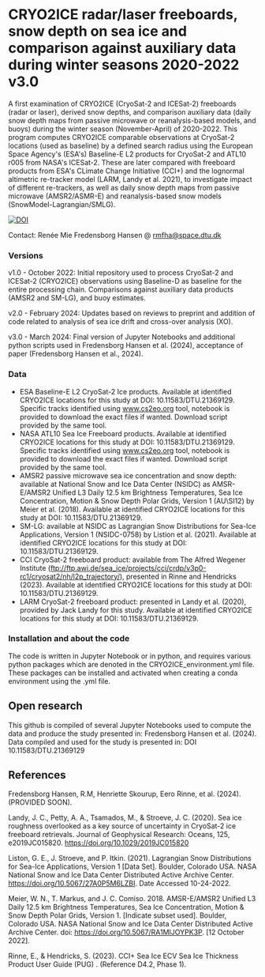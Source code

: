 # CRYO2ICE radar/laser freeboards, snow depth on sea ice and comparison against auxiliary data during winter seasons 2020-2022 v3.0
 A first examination of CRYO2ICE (CryoSat-2 and ICESat-2) freeboards (radar or laser), derived snow depths, and comparison auxiliary data (daily snow depth maps from passive microwave or reanalysis-based models, and buoys) during the winter season (November-April) of 2020-2022. 
 This program computes CRYO2ICE comparable observations at CryoSat-2 locations (used as baseline) by a defined search radius using the European Space Agency's (ESA's) Baseline-E  L2 products for CryoSat-2 and ATL10 r005 from NASA's ICESat-2. These are later compared with freeboard products from ESA's CLimate Change Initiative (CCI+) and the lognormal altimetric re-tracker model (LARM, Landy et al. 2021), to investigate impact of different re-trackers, as well as daily snow depth maps from passive microwave (AMSR2/ASMR-E) and reanalysis-based snow models (SnowModel-Lagrangian/SMLG).

[![DOI](https://badgen.net/badge/DOI/10.1158%2FDTU.21369129/red)](https://data.dtu.dk/articles/dataset/CRYO2ICE_radar_laser_freeboards_snow_depth_on_sea_ice_and_comparison_against_auxiliary_data_during_winter_season_2020-2021/21369129)

Contact: Renée Mie Fredensborg Hansen @ rmfha@space.dtu.dk

### Versions

v1.0 - October 2022: Initial repository used to process CryoSat-2 and ICESat-2 (CRYO2ICE) observations using Baseline-D as baseline for the entire processing chain. Comparisons against auxiliary data products (AMSR2 and SM-LG), and buoy estimates.

v2.0 - February 2024: Updates based on reviews to preprint and addition of code related to analysis of sea ice drift and cross-over analysis (XO).  

v3.0 - March 2024: Final version of Jupyter Notebooks and additional python scripts used in Fredensborg Hansen et al. (2024), acceptance of paper (Fredensborg Hansen et al., 2024). 

### Data 
- ESA Baseline-E L2 CryoSat-2 Ice products. Available at identified CRYO2ICE locations for this study at DOI: 10.11583/DTU.21369129. Specific tracks identified using www.cs2eo.org tool, notebook is provided to download the exact files if wanted.  Download script provided by the same tool.
- NASA ATL10 Sea Ice Freeboard products. Available at identified CRYO2ICE locations for this study at DOI: 10.11583/DTU.21369129.  Specific tracks identified using www.cs2eo.org tool, notebook is provided to download the exact files if wanted.   Download script provided by the same tool.
- AMSR2 passive microwave sea ice concentration and snow depth: available at National Snow and Ice Data Center (NSIDC) as AMSR-E/AMSR2 Unified L3 Daily 12.5 km Brightness Temperatures, Sea Ice Concentration, Motion & Snow Depth Polar Grids, Version 1 (AU\SI12) by Meier et al. (2018). Available at identified CRYO2ICE locations for this study at DOI: 10.11583/DTU.21369129. 
- SM-LG: available at NSIDC as Lagrangian Snow Distributions for Sea-Ice Applications, Version 1 (NSIDC-0758) by Listion et al. (2021). Available at identified CRYO2ICE locations for this study at DOI: 10.11583/DTU.21369129. 
- CCI CryoSat-2 freeboard product: available from The Alfred Wegener Institute (ftp://ftp.awi.de/sea_ice/projects/cci/crdp/v3p0-rc1/cryosat2/nh/l2p_trajectory/), presented in Rinne and Hendricks (2023). Available at identified CRYO2ICE locations for this study at DOI: 10.11583/DTU.21369129. 
- LARM CryoSat-2 freeboard product: presented in Landy et al. (2020), provided by Jack Landy for this study. Available at identified CRYO2ICE locations for this study at DOI: 10.11583/DTU.21369129. 

### Installation and about the code 
The code is written in Jupyter Notebook or in python, and requires various python packages which are denoted in the CRYO2ICE_environment.yml file. These packages can be installed and activated when creating a conda environment using the .yml file. 

## Open research
This github is compiled of several Jupyter Notebooks used to compute the data and produce the study presented in: Fredensborg Hansen et al. (2024). Data compiled and used for the study is presented in: DOI 10.11583/DTU.21369129 

## References
Fredensborg Hansen, R.M, Henriette Skourup, Eero Rinne, et al. (2024). (PROVIDED SOON). 

Landy, J. C., Petty, A. A., Tsamados, M., & Stroeve, J. C. (2020). Sea ice roughness overlooked as a key source of uncertainty in CryoSat-2 ice freeboard retrievals. Journal of Geophysical Research: Oceans, 125, e2019JC015820. https://doi.org/10.1029/2019JC015820

Liston, G. E., J. Stroeve, and P. Itkin. (2021). Lagrangian Snow Distributions for Sea-Ice Applications, Version 1 [Data Set]. Boulder, Colorado USA. NASA National Snow and Ice Data Center Distributed Active Archive Center. https://doi.org/10.5067/27A0P5M6LZBI. Date Accessed 10-24-2022.

Meier, W. N., T. Markus, and J. C. Comiso. 2018. AMSR-E/AMSR2 Unified L3 Daily 12.5 km Brightness Temperatures, Sea Ice Concentration, Motion & Snow Depth Polar Grids, Version 1. [Indicate subset used]. Boulder, Colorado USA. NASA National Snow and Ice Data Center Distributed Active Archive Center. doi: https://doi.org/10.5067/RA1MIJOYPK3P. [12 October 2022].

Rinne, E., & Hendricks, S. (2023). CCI+ Sea Ice ECV Sea Ice Thickness Product User Guide (PUG) . (Reference D4.2, Phase 1).
